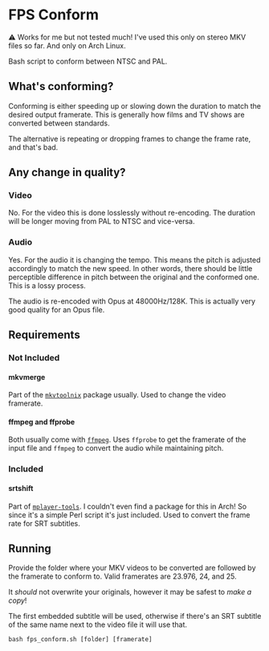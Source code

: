 # FPS Conform

:warning: Works for me but not tested much! I've used this only on stereo MKV files so far. And only on Arch Linux.

Bash script to conform between NTSC and PAL.

## What's conforming?

Conforming is either speeding up or slowing down the duration to match the desired output framerate. This is generally how films and TV shows are converted between standards.

The alternative is repeating or dropping frames to change the frame rate, and that's bad.

## Any change in quality?

### Video

No. For the video this is done losslessly without re-encoding. The duration will be longer moving from PAL to NTSC and vice-versa.

### Audio

Yes. For the audio it is changing the tempo. This means the pitch is adjusted accordingly to match the new speed. In other words, there should be little perceptible difference in pitch between the original and the conformed one. This is a lossy process.

The audio is re-encoded with Opus at 48000Hz/128K. This is actually very good quality for an Opus file.

## Requirements

### Not Included

#### mkvmerge

Part of the [`mkvtoolnix`](https://www.bunkus.org/videotools/mkvtoolnix/) package usually. Used to change the video framerate.

#### ffmpeg and ffprobe

Both usually come with [`ffmpeg`](https://www.ffmpeg.org/). Uses `ffprobe` to get the framerate of the input file and `ffmpeg` to convert the audio while maintaining pitch.

### Included

#### srtshift

Part of [`mplayer-tools`](http://mplayer-tools.sourceforge.net/). I couldn't even find a package for this in Arch! So since it's a simple Perl script it's just included. Used to convert the frame rate for SRT subtitles.

## Running

Provide the folder where your MKV videos to be converted are followed by the framerate to conform to. Valid framerates are 23.976, 24, and 25.

It *should* not overwrite your originals, however it may be safest to _make a copy_!

The first embedded subtitle will be used, otherwise if there's an SRT subtitle of the same name next to the video file it will use that.

```
bash fps_conform.sh [folder] [framerate]
```
